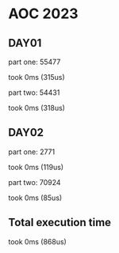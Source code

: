 # AOC 2023

## DAY01

part one:
55477

took 0ms (315us)  

part two:
54431

took 0ms (318us)  

## DAY02

part one:
2771

took 0ms (119us)  

part two:
70924

took 0ms (85us)  

## Total execution time

took 0ms (868us)  
